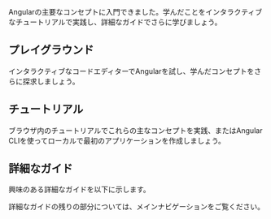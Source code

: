 <docs-decorative-header title="次のステップ" imgSrc="adev/src/assets/images/roadmap.svg"> <!-- markdownlint-disable-line -->
</docs-decorative-header>

Angularの主要なコンセプトに入門できました。学んだことをインタラクティブなチュートリアルで実践し、詳細なガイドでさらに学びましょう。

## プレイグラウンド

インタラクティブなコードエディターでAngularを試し、学んだコンセプトをさらに探求しましょう。

<docs-pill-row>
  <docs-pill title="Angular で遊んでみよう！" href="playground" />
</docs-pill-row>

## チュートリアル

ブラウザ内のチュートリアルでこれらの主なコンセプトを実践、またはAngular CLIを使ってローカルで最初のアプリケーションを作成しましょう。

<docs-pill-row>
  <docs-pill title="Angular の基礎を学ぶ" href="tutorials/learn-angular" />
  <docs-pill title="最初の Angular アプリを構築する" href="tutorials/first-app" />
</docs-pill-row>

## 詳細なガイド

興味のある詳細なガイドを以下に示します。

<docs-pill-row>
  <docs-pill title="コンポーネントの詳細ガイド" href="guide/components/importing" />
  <docs-pill title="テンプレートの詳細ガイド" href="guide/templates" />
  <docs-pill title="フォームの詳細ガイド" href="/guide/forms" />
</docs-pill-row>

詳細なガイドの残りの部分については、メインナビゲーションをご覧ください。
